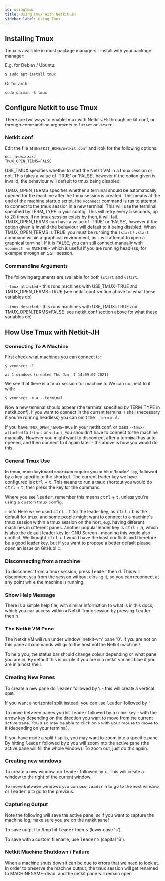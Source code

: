 ```yaml
---
id: usingtmux
title: Using Tmux With Netkit-JH
sidebar_label: Using Tmux
---
```


## Installing Tmux

Tmux is available in most package managers - install with your package manager:

E.g. for Debian / Ubuntu:
```
$ sudo apt install tmux
```

Or for arch:
```
sudo pacman -S tmux
```

## Configure Netkit to use Tmux

There are two ways to enable tmux with Netkit-JH: through netkit.conf, or through commandline arguments to `lstart` or `vstart`.

### Netkit.conf

Edit the file at `$NETKIT_HOME/netkit.conf` and look for the following options:
```
USE_TMUX=FALSE
TMUX_OPEN_TERMS=FALSE
```

USE_TMUX specifies whether to start the Netkit VM in a tmux session or not. This takes a value of 'TRUE' or 'FALSE', however if the option given is invalid, the behaviour will default to tmux being disabled.

TMUX_OPEN_TERMS specifies whether a terminal should be automatically opened for the machine after the tmux session is created. This means at the end of the machine startup script, the `vconnect` command is run to attempt to connect to the tmux session in a new terminal. This will use the terminal specified by TERM_TYPE in your config. This will retry every 5 seconds, up to 20 times. If no tmux session exists by then, it will fail. TMUX_OPEN_TERMS can have a value of 'TRUE' or 'FALSE', however if the option given is invalid the behaviour will default to it being disabled. When TMUX_OPEN_TERMS is TRUE, you must be running the `lstart` / `vstart` command within a graphical environment, as it will attempt to open a graphical terminal. If it is FALSE, you can still connect manually with `vconnect -m MACHINE` - which is useful if you are running headless, for example through an SSH session.

### Commandline Arguments

The following arguments are available for both `lstart` and `vstart`.

`--tmux-attached` - this runs machines with USE_TMUX=TRUE and TMUX_OPEN_TERMS=TRUE (see netkit.conf section above for what these variables do)

`--tmux-detached` - this runs machines with USE_TMUX=TRUE and TMUX_OPEN_TERMS=FALSE (see netkit.conf section above for what these variables do)

## How Use Tmux with Netkit-JH

### Connecting To A Machine

First check what machines you can connect to:

```
$ vconnect -l

a: 1 windows (created Thu Jan  7 14:09:07 2021)
```

We see that there is a tmux session for machine a. We can connect to it with:

```
$ vconnect -m a --terminal
```

Now a new terminal should appear (the terminal specified by TERM_TYPE in netkit.conf). If you want to connect in the current terminal / shell (necessary if you're running headless) you can omit the `--terminal`.

If you have `TMUX_OPEN_TERMS=TRUE` in your netkit.conf, or pass `--tmux-attached` to `lstart` or `vstart`, you shouldn't have to connect to the machine manually. However you might want to disconnect after a terminal has auto-opened, and then connect to it again later - the above is how you would do this.

### General Tmux Use

In tmux, most keyboard shortcuts require you to hit a 'leader' key, followed by a key specific to the shortcut. The current leader key we have configured is <kbd>ctrl</kbd> + <kbd>t</kbd>. This means to run a tmux shortcut you would do <kbd>ctrl</kbd> + <kbd>t</kbd>, then press the key for the command.

Where you see <kbd>leader</kbd>, remember this means <kbd>ctrl</kbd> + <kbd>t</kbd>, unless you're using a custom tmux config.

:::info
Here we've used <kbd>ctrl</kbd> + <kbd>t</kbd> for the leader key, as <kbd>ctrl</kbd> + <kbd>b</kbd> is the default for tmux, and some people might want to connect to a machine's tmux session within a tmux session on the host, e.g. having different machines in different panes. Another popular leader key is <kbd>ctrl</kbd> + <kbd>a</kbd>, which is also the default leader key for GNU Screen - meaning this would also conflict. We thought <kbd>ctrl</kbd> + <kbd>t</kbd> would have the least conflicts and therefore be a good leader key, but if you want to propose a better default please open an issue on GitHub!
:::

### Disconnecting from a machine

To disconnect from a tmux session, press <kbd>leader</kbd> then <kbd>d</kbd>. This will disconnect you from the session without closing it,
so you can reconnect at any point while the machine is running.

### Show Help Message

There is a simple help file, with similar information to what is in this docs, which you can access within a Netkit Tmux session by pressing <kbd>leader</kbd> then <kbd>h</kbd>

### The Netkit VM Pane

The Netkit VM will run under window 'netkit-vm' pane '0'. If you are not on this pane all commands will go to the host not the Netkit machine!! 

To help you, the status bar should change colour depending on what pane you are in. By default this is purple if you are in a netkit vm and blue if you are in a host shell.

### Creating New Panes

To create a new pane do <kbd>leader</kbd> followed by <kbd>%</kbd> - this will create a vertical split.

If you want a horizontal split instead, you can use <kbd>leader</kbd> followed by <kbd>"</kbd>

To move between panes you hit <kbd>leader</kbd> followed by <kbd>arrow-key</kbd> - with the arrow key depending on the direction you want to move from the current active pane. You also may be able to click on a with your mouse to move to it (depending on your terminal). 

If you have made a split / splits, you may want to zoom into a specific pane. By hitting <kbd>leader</kbd> followed by <kbd>z</kbd> you will zoom into the active pane (the active pane will fill the whole window). To zoom out, just do this again.

### Creating new windows

To create a new window, do <kbd>leader</kbd> followed by <kbd>c</kbd>. This will create a window to the right of the current window. 

To move between windows you can use <kbd>leader</kbd> <kbd>n</kbd> to go to the next window, or <kbd>leader</kbd> <kbd>p</kbd> to go to the previous.

### Capturing Output

Note the following will save the active pane, so if you want to capture the machine log, make sure you are on the netkit pane!

To save output to /tmp hit <kbd>leader</kbd> then <kbd>s</kbd> (lower case 's').

To save with a custom filename, use <kbd>leader</kbd> <kbd>S</kbd> (capital 'S').

### Netkit Machine Shutdown / Failure

When a machine shuts down it can be due to errors that we need to look at. In order to preserve the machine output, the tmux session will get renamed to MACHINENAME-dead, and the netkit pane will remain open.
